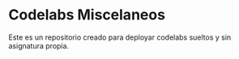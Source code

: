 # Codelabs Miscelaneos

Este es un repositorio creado para deployar codelabs sueltos y sin asignatura propia.